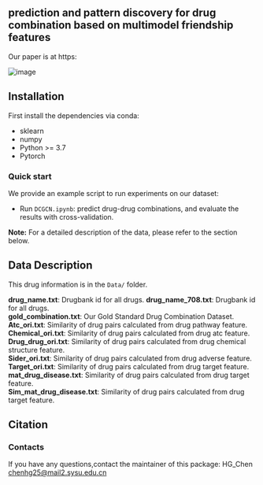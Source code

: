 ## prediction and pattern discovery for drug combination based on multimodel friendship features

Our paper is at https:

![image](https://github.com/nbnbhwyy/DCGMCN/Flowchart.jpg)

## Installation
First install the dependencies via conda:
 * sklearn
 * numpy
 * Python >= 3.7
 * Pytorch
 
### Quick start
We provide an example script to run experiments on our dataset: 

- Run `DCGCN.ipynb`: predict drug-drug combinations, and evaluate the results with cross-validation. 

**Note:** For a detailed description of the data, please refer to the section below.
 
 
## Data Description  
This drug information is in the `Data/` folder.  

**drug_name.txt**: Drugbank id for all drugs. 
**drug_name_708.txt**: Drugbank id for all drugs.    
**gold_combination.txt**: Our Gold Standard Drug Combination Dataset.    
**Atc_ori.txt**: Similarity of drug pairs calculated from drug pathway feature.   
**Chemical_ori.txt**: Similarity of drug pairs calculated from drug atc feature.   
**Drug_drug_ori.txt**: Similarity of drug pairs calculated from drug chemical structure feature.   
**Sider_ori.txt**: Similarity of drug pairs calculated from drug adverse feature.   
**Target_ori.txt**: Similarity of drug pairs calculated from drug target feature.   
**mat_drug_disease.txt**: Similarity of drug pairs calculated from drug target feature.   
**Sim_mat_drug_disease.txt**: Similarity of drug pairs calculated from drug target feature. 


## Citation


### Contacts
If you have any questions,contact the maintainer of this package: HG_Chen chenhg25@mail2.sysu.edu.cn


